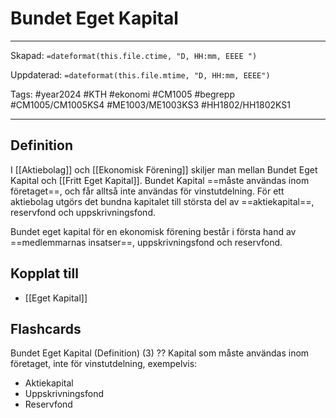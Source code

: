 # Bundet Eget Kapital

---
Skapad: `=dateformat(this.file.ctime, "D, HH:mm, EEEE ")`

Uppdaterad: `=dateformat(this.file.mtime, "D, HH:mm, EEEE")`

Tags: #year2024 #KTH #ekonomi #CM1005 #begrepp #CM1005/CM1005KS4 #ME1003/ME1003KS3 #HH1802/HH1802KS1

---

## Definition

I [[Aktiebolag]] och [[Ekonomisk Förening]] skiljer man mellan Bundet Eget Kapital och [[Fritt Eget Kapital]]. Bundet Kapital ==måste användas inom företaget==, och får alltså inte användas för vinstutdelning. För ett aktiebolag utgörs det bundna kapitalet till största del av ==aktiekapital==, reservfond och uppskrivningsfond.

Bundet eget kapital för en ekonomisk förening består i första hand av ==medlemmarnas insatser==, uppskrivningsfond och reservfond.

## Kopplat till

- [[Eget Kapital]]

## Flashcards

Bundet Eget Kapital (Definition) (3)
??
Kapital som måste användas inom företaget, inte för vinstutdelning, exempelvis:
- Aktiekapital
- Uppskrivningsfond
- Reservfond
<!--SR:!2024-04-06,30,270!2024-04-19,30,290-->
